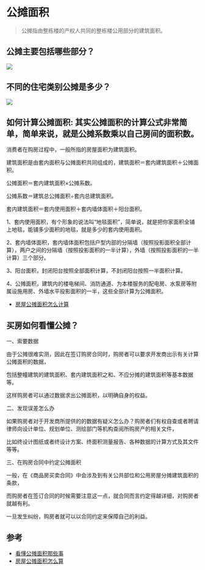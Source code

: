 # 公摊面积

>公摊指由整栋楼的产权人共同的整栋楼公用部分的建筑面积。


## 公摊主要包括哪些部分？

![](http://imgs.soufunimg.com/news/2017_03/14/zhishi/1489483833159_000.jpg)


## 不同的住宅类别公摊是多少？
![](http://imgs.soufunimg.com/news/2017_03/14/zhishi/1489483863238_000.jpg)


## 如何计算公摊面积: 其实公摊面积的计算公式非常简单，简单来说，就是公摊系数乘以自己房间的面积数。

消费者在购房过程中，一般所指的房屋面积为建筑面积。

建筑面积是由套内面积与公摊面积共同组成的，建筑面积＝套内建筑面积＋公摊面积。

公摊面积＝套内建筑面积×公摊系数。

公摊系数＝建筑总公摊面积÷套内总建筑面积。

套内建筑面积＝套内使用面积＋套内墙体面积＋阳台面积。

1、套内使用面积，有个形象的说法叫“地毯面积”，简单说，就是把你家面积全铺上地毯，能铺多少面积的地毯，就是多少的套内使用面积。

2、套内墙体面积，套内墙体面积包括户型内部的分隔墙（按照投影面积全部计算），两户之间的分隔墙（按照投影面积的一半计算），外墙（按照投影面积的一半计算）三个部分。

3、阳台面积，封闭阳台按照全部面积计算，不封闭阳台按照一半面积计算。

4、公摊面积，建筑内的楼电梯间、消防通道、为本楼服务的配电房、水泵房等附属设施用房、外墙水平投影面积的一半，这些全部计算为公摊面积。

- [房屋公摊面积怎么计算](http://zhishi.fang.com/xf/qg_321414.html)


## 买房如何看懂公摊？

一、索要数据

由于公摊很难实测，因此在签订购房合同时，购房者可以要求开发商出示有关计算公摊面积的数据，

包括整幢建筑的建筑面积、套内建筑面积之和、不应分摊的建筑面积等基本数据等。

这样购房者可以通过数据求出公摊面积，以明确自身的权益。

二、发现误差怎么办

如果购房者对于开发商所提供的的数据有疑义怎么办？购房者们有权自查或者聘请律师向设计单位、规划单位、测绘部门等机构查阅所购房产的相关文件，

比如终设计图纸或者终设计方案、终面积测量报告、各种数据的计算方式及其文件等等。

三、在购房合同中约定公摊面积

一般，在《商品房买卖合同》中会涉及到有关公共部位和公用房屋分摊建筑面积的条款，

而购房者在签订合同的时候需要注意这一点，就合同而言约定得越详细，对购房者就越有利。

一旦发生纠纷，购房者就可以以合同约定来保障自己的利益。


## 参考
- [看懂公摊面积那些事](http://zhishi.fang.com/xf/qg_264922.html)
- [房屋公摊面积怎么算](http://zhishi.fang.com/xf/qg_461713.html)
